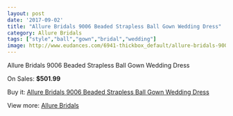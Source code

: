 ```yaml
---
layout: post
date: '2017-09-02'
title: "Allure Bridals 9006 Beaded Strapless Ball Gown Wedding Dress"
category: Allure Bridals
tags: ["style","ball","gown","bridal","wedding"]
image: http://www.eudances.com/6941-thickbox_default/allure-bridals-9006-beaded-strapless-ball-gown-wedding-dress.jpg
---
```

Allure Bridals 9006 Beaded Strapless Ball Gown Wedding Dress

On Sales: **$501.99**
<a href="https://www.eudances.com/en/allure-bridals/2541-allure-bridals-9006-beaded-strapless-ball-gown-wedding-dress.html"><amp-img layout="responsive" width="600" height="600" src="//www.eudances.com/6941-thickbox_default/allure-bridals-9006-beaded-strapless-ball-gown-wedding-dress.jpg" alt="Allure Bridals 9006 Beaded Strapless Ball Gown Wedding Dress 0" /></a>
<a href="https://www.eudances.com/en/allure-bridals/2541-allure-bridals-9006-beaded-strapless-ball-gown-wedding-dress.html"><amp-img layout="responsive" width="600" height="600" src="//www.eudances.com/6944-thickbox_default/allure-bridals-9006-beaded-strapless-ball-gown-wedding-dress.jpg" alt="Allure Bridals 9006 Beaded Strapless Ball Gown Wedding Dress 1" /></a>
<a href="https://www.eudances.com/en/allure-bridals/2541-allure-bridals-9006-beaded-strapless-ball-gown-wedding-dress.html"><amp-img layout="responsive" width="600" height="600" src="//www.eudances.com/6943-thickbox_default/allure-bridals-9006-beaded-strapless-ball-gown-wedding-dress.jpg" alt="Allure Bridals 9006 Beaded Strapless Ball Gown Wedding Dress 2" /></a>
<a href="https://www.eudances.com/en/allure-bridals/2541-allure-bridals-9006-beaded-strapless-ball-gown-wedding-dress.html"><amp-img layout="responsive" width="600" height="600" src="//www.eudances.com/6942-thickbox_default/allure-bridals-9006-beaded-strapless-ball-gown-wedding-dress.jpg" alt="Allure Bridals 9006 Beaded Strapless Ball Gown Wedding Dress 3" /></a>

Buy it: [Allure Bridals 9006 Beaded Strapless Ball Gown Wedding Dress](https://www.eudances.com/en/allure-bridals/2541-allure-bridals-9006-beaded-strapless-ball-gown-wedding-dress.html "Allure Bridals 9006 Beaded Strapless Ball Gown Wedding Dress")

View more: [Allure Bridals](https://www.eudances.com/en/2-allure-bridals "Allure Bridals")